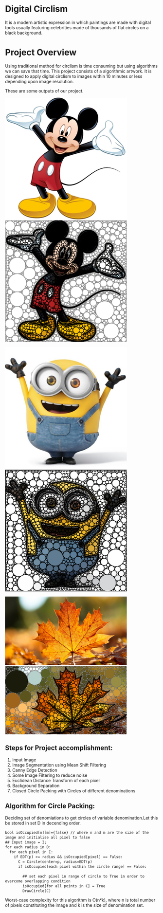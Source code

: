 # Digital Circlism
It is a modern artistic expression in which paintings are made with digital tools usually featuring celebrities made of thousands of flat circles on a black background.
# Project Overview
Using traditional method for circlism is time consuming but using algorithms we can save that time.
This project consists of a algorithmic artwork. It is designed to apply digital circlism to images within 10 minutes or less depending upon image resolution.

These are some outputs of our project.

<img src="./images/input/cart.jpg" width="400px"><img src="./images/output/cartoon_out.png"  width="400px">

<img src="./images/input/minion.jpg"  width="400px"><img src="./images/output/minion_out.png"  width="400px">

<img src="./images/input/leaf.jpg"  width="400px"><img src="./images/output/leaf_out.png"  width="400px">

## Steps for Project accomplishment:

1. Input Image
2. Image Segmentation using Mean Shift Filtering
3. Canny Edge Detection
4. Some Image Filtering to reduce noise
5. Euclidean Distance Transform of each pixel
6. Background Separation 
7. Closed Circle Packing with Circles of different denominations

## Algorithm for Circle Packing:
Deciding set of denomiations to get circles of variable denomination.Let this be stored in set D in decending order.
```
bool isOccupied[n][m]={false} // where n and m are the size of the image and initialise all pixel to false
## Input image = I;
for each radius in D:
  for each pixel in I:
    if EDT(p) >= radius && isOccupied[pixel] == False:
      C = Circle(center=p, radius=EDT(p)
      if isOccupied[each pixel within the circle range] == False:
      
        ## set each pixel in range of circle to True in order to overcome overlapping condition
        isOccupied[for all points in C] = True
        DrawCircle(C)
```
Worst-case complexity for this algorithm is O(n²k), where n is total number of pixels constituting the image and k is the size of denomination set.
